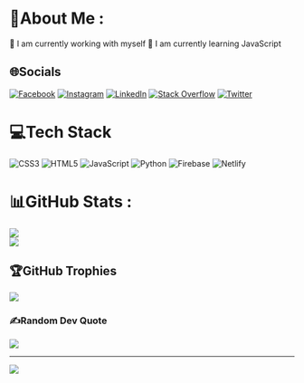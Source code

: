 # 💫About Me :
🔭 I am currently working with myself
🌱 I am currently learning JavaScript


## 🌐Socials
[![Facebook](https://img.shields.io/badge/Facebook-%231877F2.svg?logo=Facebook&logoColor=white)](https://facebook.com/aditya09036) [![Instagram](https://img.shields.io/badge/Instagram-%23E4405F.svg?logo=Instagram&logoColor=white)](https://instagram.com/adityackr09) [![LinkedIn](https://img.shields.io/badge/LinkedIn-%230077B5.svg?logo=linkedin&logoColor=white)](https://linkedin.com/in/aditya-cuet) [![Stack Overflow](https://img.shields.io/badge/-Stackoverflow-FE7A16?logo=stack-overflow&logoColor=white)](https://stackoverflow.com/users/15988346) [![Twitter](https://img.shields.io/badge/Twitter-%231DA1F2.svg?logo=Twitter&logoColor=white)](https://twitter.com/adityackr) 

# 💻Tech Stack
![CSS3](https://img.shields.io/badge/css3-%231572B6.svg?style=for-the-badge&logo=css3&logoColor=white) ![HTML5](https://img.shields.io/badge/html5-%23E34F26.svg?style=for-the-badge&logo=html5&logoColor=white) ![JavaScript](https://img.shields.io/badge/javascript-%23323330.svg?style=for-the-badge&logo=javascript&logoColor=%23F7DF1E) ![Python](https://img.shields.io/badge/python-3670A0?style=for-the-badge&logo=python&logoColor=ffdd54) ![Firebase](https://img.shields.io/badge/firebase-%23039BE5.svg?style=for-the-badge&logo=firebase) ![Netlify](https://img.shields.io/badge/netlify-%23000000.svg?style=for-the-badge&logo=netlify&logoColor=#00C7B7)
# 📊GitHub Stats :
![](https://github-readme-stats.vercel.app/api?username=adityackr&theme=tokyonight&hide_border=false&include_all_commits=true&count_private=false)<br/>
![](https://github-readme-streak-stats.herokuapp.com/?user=adityackr&theme=tokyonight&hide_border=false)<br/>

## 🏆GitHub Trophies
![](https://github-profile-trophy.vercel.app/?username=adityackr&theme=alduin&no-frame=false&no-bg=false&margin-w=4)

### ✍️Random Dev Quote
![](https://quotes-github-readme.vercel.app/api?type=horizontal&theme=radical)

---
[![](https://visitcount.itsvg.in/api?id=adityackr&icon=0&color=0)](https://visitcount.itsvg.in)
